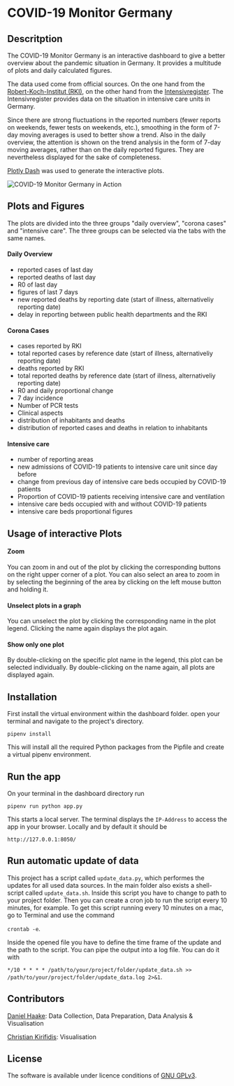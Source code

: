 # COVID-19 Monitor Germany
## Descritption
The COVID-19 Monitor Germany is an interactive dashboard to give a better overview about the pandemic situation in 
Germany. It provides a multitude of plots and daily calculated figures. 

The data used come from official sources. On the one hand from the 
[Robert-Koch-Institut (RKI)](https://www.rki.de/DE/Content/InfAZ/N/Neuartiges_Coronavirus/nCoV_node.html;jsessionid=CAD4005C4258999326E52AD7193F1109.internet061),
on the other hand from the [Intensivregister](https://www.intensivregister.de/#/aktuelle-lage/reports). The 
Intensivregister provides data on the situation in intensive care units in Germany.

Since there are strong fluctuations in the reported numbers (fewer reports on weekends, fewer tests on weekends, etc.), 
smoothing in the form of 7-day moving averages is used to better show a trend. Also in the daily overview, the attention 
is shown on the trend analysis in the form of 7-day moving averages, rather than on the daily reported figures. They are 
nevertheless displayed for the sake of completeness.

[Plotly Dash](https://dash.plotly.com/) was used to generate the interactive plots.

![COVID-19 Monitor Germany in Action](img/covid19_monitor_germany.gif)


## Plots and Figures
The plots are divided into the three groups "daily overview", "corona cases" and "intensive care". The three groups can 
be selected via the tabs with the same names.

#### Daily Overview
* reported cases of last day 
* reported deaths of last day
* R0 of last day
* figures of last 7 days
* new reported deaths by reporting date (start of illness, alternativeliy reporting date)
* delay in reporting between public health departments and the RKI


#### Corona Cases
* cases reported by RKI
* total reported cases by reference date (start of illness, alternativeliy reporting date)
* deaths reported by RKI
* total reported deaths by reference date (start of illness, alternativeliy reporting date)
* R0 and daily proportional change
* 7 day incidence
* Number of PCR tests
* Clinical aspects
* distribution of inhabitants and deaths
* distribution of reported cases and deaths in relation to inhabitants

#### Intensive care
* number of reporting areas
* new admissions of COVID-19 patients to intensive care unit since day before
* change from previous day of intensive care beds occupied by COVID-19 patients
* Proportion of COVID-19 patients receiving intensive care and ventilation
* intensive care beds occupied with and without COVID-19 patients
* intensive care beds proportional figures


## Usage of interactive Plots
#### Zoom
You can zoom in and out of the plot by clicking the corresponding buttons on the right upper corner of a plot. You can 
also select an area to zoom in by selecting the beginning of the area by clicking on the left mouse button and holding
it. 
#### Unselect plots in a graph
You can unselect the plot by clicking the corresponding name in the plot legend. Clicking the name again displays the 
plot again.
#### Show only one plot
By double-clicking on the specific plot name in the legend, this plot can be selected individually. By double-clicking on the name again, all plots are displayed again.


## Installation
 First install the virtual environment within the dashboard folder. open your terminal and navigate to the project's
  directory. 
````
pipenv install
````
This will install all the required Python packages from the Pipfile and create a virtual pipenv environment.

## Run the app
On your terminal in the dashboard directory run

```
pipenv run python app.py
```

This starts a local server. The terminal displays the `IP-Address` to access the app in your browser. Locally and by
 default it should be 
 
 ```
http://127.0.0.1:8050/
```

## Run automatic update of data
This project has a script called ```update_data.py```, which performes the updates for all used data sources. In the 
main folder also exists a shell-script called ```update_data.sh```. Inside this script you have to change to path to 
your project folder. Then you can create a cron job to run the script every 10 minutes, for example. To get this script
running every 10 minutes on a mac, go to Terminal and use the command

```crontab -e```.

Inside the opened file you have to define the time frame of the update and the path to the script. You can pipe the 
output into a log file. You can do it with

```*/10 * * * * /path/to/your/project/folder/update_data.sh >> /path/to/your/project/folder/update_data.log 2>&1```.

## Contributors
[Daniel Haake](https://www.linkedin.com/in/daniel-haake/): Data Collection, Data Preparation, Data Analysis & Visualisation

[Christian Kirifidis](https://www.linkedin.com/in/christian-kirifidis/): Visualisation

## License
The software is available under licence conditions of [GNU GPLv3](https://www.gnu.org/licenses/gpl-3.0).